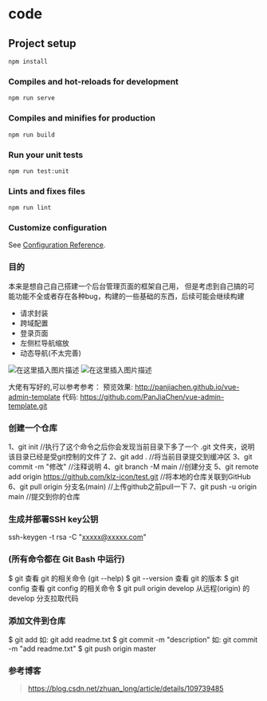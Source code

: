 # code

## Project setup
```
npm install
```

### Compiles and hot-reloads for development
```
npm run serve
```

### Compiles and minifies for production
```
npm run build
```

### Run your unit tests
```
npm run test:unit
```

### Lints and fixes files
```
npm run lint
```

### Customize configuration
See [Configuration Reference](https://cli.vuejs.org/config/).


### 目的
本来是想自己自己搭建一个后台管理页面的框架自己用，
但是考虑到自己搞的可能功能不全或者存在各种bug，构建的一些基础的东西，后续可能会继续构建
- 请求封装
- 跨域配置
- 登录页面
- 左侧栏导航缩放
- 动态导航(不太完善)


![在这里插入图片描述](https://img-blog.csdnimg.cn/8d28d5ad5e214959bedca28476dfdad0.png?x-oss-process=image/watermark,type_ZHJvaWRzYW5zZmFsbGJhY2s,shadow_50,text_Q1NETiBA6IeqJuWmgg==,size_20,color_FFFFFF,t_70,g_se,x_16)
![在这里插入图片描述](https://img-blog.csdnimg.cn/c5d86b9896474bea9b0557a61d53653b.png?x-oss-process=image/watermark,type_ZHJvaWRzYW5zZmFsbGJhY2s,shadow_50,text_Q1NETiBA6IeqJuWmgg==,size_20,color_FFFFFF,t_70,g_se,x_16)



大佬有写好的,可以参考参考：
预览效果: http://panjiachen.github.io/vue-admin-template
代码: https://github.com/PanJiaChen/vue-admin-template.git


### 创建一个仓库
1、git init //执行了这个命令之后你会发现当前目录下多了一个 .git 文件夹，说明该目录已经是受git控制的文件了
2、git add . //将当前目录提交到缓冲区
3、git commit -m "修改" //注释说明
4、git branch -M main   //创建分支
5、git remote add origin https://github.com/klz-icon/test.git  //将本地的仓库关联到GitHub
6、git pull origin 分支名(main)  //上传github之前pull一下
7、git push -u origin main  //提交到你的仓库


### 生成并部署SSH key公钥
 ssh-keygen -t rsa -C "xxxxx@xxxxx.com"


### (所有命令都在 Git Bash 中运行)
$ git                           查看 git 的相关命令 (git --help)
$ git --version                 查看 git 的版本
$ git config                    查看 git config 的相关命令
$ git pull origin develop       从远程(origin) 的 develop 分支拉取代码


### 添加文件到仓库
$ git add <file>              如: git add readme.txt
$ git commit -m "description"     如: git commit -m "add readme.txt"
$ git push origin master



### 参考博客
> https://blog.csdn.net/zhuan_long/article/details/109739485